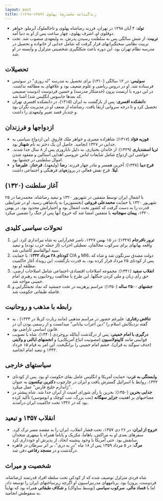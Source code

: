 ```yaml
---
layout: post
title: زندگینامه محمدرضا پهلوی (۱۳۵۹–۱۲۹۸)
---
```


- **تولد**: ۴ آبان ۱۲۹۸ در تهران، فرزند رضاشاه پهلوی و تاجالملوک آیرملو. خواهر دوقلوی او، اشرف پهلوی، چهار ساعت پس از او به دنیا آمد.
- **تربیت**: از شش سالگی پس به سلطنت رسیدن پدرش، به ولیعهدی منصوب شد. تحت تربیت نظامی سختگیرانهای قرار گرفت که شامل جدایی از خانواده و تحصیل در مدرسه نظام تهران بود. این دوره باعث شکلگیری شخصیتی متزلزل و وابسته در او شد.

## تحصیلات
- **سوئیس**: در ۱۲ سالگی (۱۳۱۰) برای تحصیل به مدرسه "له روزی" در سوئیس فرستاده شد. او در دروس ریاضی و علوم ضعیف بود و علاقهای به مطالعه نداشت. در این دوره با ارنست پرون (خدمتکار مدرسه) و حسین فردوست (دوست صمیمی که بعدها جاسوس انگلیس شد) آشنا شد.
- **دانشکده افسری**: پس از بازگشت به ایران (۱۳۱۵)، در دانشکده افسری تهران تحصیل کرد و تا درجه سروانی ارتقا یافت. رضاشاه از ضعف او در مدیریت نگران بود و چندبار قصد تغییر ولیعهدی را داشت.

## ازدواجها و فرزندان
- **فوزیه فؤاد** (۱۳۱۷): شاهزاده مصری و خواهر ملک فاروق. این ازدواج سیاسی به جدایی در ۱۳۲۷ انجامید. حاصل آن یک دختر به نام **شهناز** بود.
- **ثریا اسفندیاری** (۱۳۲۹): از خاندان بختیاری. به دلیل ناباروری پس از ۸ سال جدا شدند. حواشی این ازدواج شامل شایعات لباس عروسی اهدایی استالین و مفقود شدن اموال سلطنتی در جشنها بود.
- **فرح دیبا** (۱۳۳۸): آخرین همسر و مادر چهار فرزند: **رضا** (ولیعهد)، **فرحناز**، **علیرضا** و **لیلا**. فرح نقش فعالی در پروژههای فرهنگی و اجتماعی داشت.

## آغاز سلطنت (۱۳۲۰)
با اشغال ایران توسط متفقین در شهریور ۱۳۲۰ و تبعید رضاشاه، محمدرضا در ۲۵ شهریور ۱۳۲۰ با حمایت **محمدعلی فروغی** (نخستوزیر) به پادشاهی رسید. او در شرایطی قدرت را به دست گرفت که کشور تحت اشغال بود و اختیاراتش محدود بود. در بهمن ۱۳۲۰، **پیمان سهجانبه** با متفقین امضا شد که خروج آنها پس از جنگ را تضمین میکرد.

## تحولات سیاسی کلیدی
1. **ترور نافرجام** (۱۳۲۷): در ۱۵ بهمن ۱۳۲۷، ناصر فخرآرایی به شاه تیراندازی کرد. این واقعه بهانهای برای سرکوب مخالفان، تعطیلی احزاب (از جمله حزب توده) و تبعید سید ابوالقاسم کاشانی شد.
2. **کودتای ۲۸ مرداد ۱۳۳۲**: با حمایت CIA و MI6، دولت مصدق سرنگون شد و شاه که پس از کودتای ۲۵ مرداد فرار کرده بود، به قدرت بازگشت. این رویداد آغاز حاکمیت مطلقه او بود.
3. **انقلاب سفید** (۱۳۴۱): مجموعه اصلاحات اقتصادی-اجتماعی شامل اصلاحات ارضی، حق رأی زنان و ملی کردن جنگلها. این طرح با مخالفت روحانیون به رهبری امام خمینی مواجه شد.
4. **جشنهای ۲۵۰۰ ساله** (۱۳۵۰): مراسم پرهزینه در تخت جمشید که نماد تجملگرایی و فاصله طبقاتی حکومت شد.

## رابطه با مذهب و روحانیت
- **تناقض رفتاری**: علیرغم حضور در مراسم مذهبی (مانند زیارت کربلا در ۱۳۳۳) ، به گفته نزدیکانش اسلام را "دین اعراب بیابانی" میدانست و از رسمی بودن آن در قانون اساسی ناراضی بود.
- **درگیری با امام خمینی**: پس از درگذشت آیتالله بروجردی (۱۳۴۰)، شاه با تصویب قوانینی مانند **کاپیتولاسیون** (مصونیت اتباع آمریکایی) و **انجمنهای ایالتی و ولایتی** (حذف سوگند به قرآن)، خشم امام خمینی را برانگیخت. این امر به قیام ۱۵ خرداد ۱۳۴۲ و تبعید امام انجامید.

## سیاستهای خارجی
- **وابستگی به غرب**: حمایت آمریکا و انگلیس عامل بقای حکومت او بود. پس از کودتای ۱۳۳۲، روابط با اسرائیل گسترش یافت و ایران در چارچوب **دکترین نیکسون** به عنوان "ژاندارم خلیج فارس" عمل میکرد.
- **جدایی بحرین** (۱۳۵۰): بحرین با رأی شورای امنیت از ایران جدا شد. شاه پیشتر در مصاحبهای بر اهمیت **جزایر سهگانه** (تنب بزرگ، تنب کوچک و ابوموسی) تأکید کرده بود که در ۱۳۴۶ تحت حاکمیت ایران درآمدند.

## انقلاب ۱۳۵۷ و تبعید
- **خروج از ایران**: در ۲۶ دی ۱۳۵۷، تحت فشار انقلاب، ایران را به مقصد مصر ترک کرد. سفرهای بعدی او به مراکش، باهاما، مکزیک و پاناما همراه با بیمهری متحدان سابقش بود. حتی آمریکا با وجود پیشینه اتحاد، از پذیرش او خودداری کرد.
- **مرگ**: در ۵ مرداد ۱۳۵۹ پس از ۱۸ ماه "در به دری"، بر اثر سرطان در قاهره درگذشت و در **مسجد رفاعی** دفن شد.

## شخصیت و میراث
شاه فردی متزلزل توصیف شده که از کودکی تحت سلطه افراد قدرتمند (رضاشاه، فردوست، پرون) بود. برنامههای مدرنیزاسیون او اگرچه زیرساختهای ایران را توسعه داد، اما با **فساد مالی**، **سرکوب سیاسی** (توسط ساواک) و **شکاف طبقاتی** همراه بود که نهایتاً به سقوطش انجامید.  
